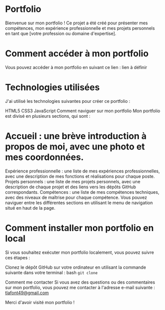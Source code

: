 # Portfolio
Bienvenue sur mon portfolio ! Ce projet a été créé pour présenter mes compétences, mon expérience professionnelle et mes projets personnels en tant que [votre profession ou domaine d'expertise].

# Comment accéder à mon portfolio
Vous pouvez accéder à mon portfolio en suivant ce lien : lien à définir

# Technologies utilisées
J'ai utilisé les technologies suivantes pour créer ce portfolio :

HTML5
CSS3
JavaScript
Comment naviguer sur mon portfolio
Mon portfolio est divisé en plusieurs sections, qui sont :

# Accueil : une brève introduction à propos de moi, avec une photo et mes coordonnées.
Expérience professionnelle : une liste de mes expériences professionnelles, avec une description de mes fonctions et réalisations pour chaque poste.
Projets personnels : une liste de mes projets personnels, avec une description de chaque projet et des liens vers les dépôts GitHub correspondants.
Compétences : une liste de mes compétences techniques, avec des niveaux de maîtrise pour chaque compétence.
Vous pouvez naviguer entre les différentes sections en utilisant le menu de navigation situé en haut de la page.

# Comment installer mon portfolio en local
Si vous souhaitez exécuter mon portfolio localement, vous pouvez suivre ces étapes :

Clonez le dépôt GitHub sur votre ordinateur en utilisant la commande suivante dans votre terminal :
bash
`git clone `

Comment me contacter
Si vous avez des questions ou des commentaires sur mon portfolio, vous pouvez me contacter à l'adresse e-mail suivante : tlafont49@gmail.com

Merci d'avoir visité mon portfolio !
